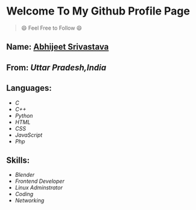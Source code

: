 # Welcome To My Github Profile Page  
> :smile: Feel Free to Follow :smile:
## Name: [**Abhijeet Srivastava**](https://github.com/abhijeet181995)
## From: *Uttar Pradesh,India*
## Languages: 
- *C* 
- *C++*
- *Python* 
- *HTML*
- *CSS*
- *JavaScript*
- *Php*

## Skills:
- *Blender*
- *Frontend Developer*
- *Linux Adminstrator*
- *Coding*
- *Networking*
